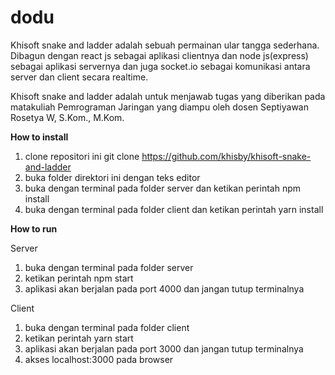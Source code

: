 # dodu

Khisoft snake and ladder adalah sebuah permainan ular tangga sederhana. Dibagun dengan react js sebagai aplikasi clientnya dan node js(express) sebagai aplikasi servernya dan juga socket.io sebagai komunikasi antara server dan client secara realtime.

Khisoft snake and ladder adalah untuk menjawab tugas yang diberikan pada matakuliah Pemrograman Jaringan yang diampu oleh dosen Septiyawan Rosetya W, S.Kom., M.Kom.

**How to install**
1. clone repositori ini git clone https://github.com/khisby/khisoft-snake-and-ladder
2. buka folder direktori ini dengan teks editor
3. buka dengan terminal pada folder server dan ketikan perintah npm install
4. buka dengan terminal pada folder client dan ketikan perintah yarn install

**How to run**

Server
1. buka dengan terminal pada folder server
2. ketikan perintah npm start
3. aplikasi akan berjalan pada port 4000 dan jangan tutup terminalnya

Client
1. buka dengan terminal pada folder client
2. ketikan perintah yarn start
4. aplikasi akan berjalan pada port 3000 dan jangan tutup terminalnya
5. akses localhost:3000 pada browser